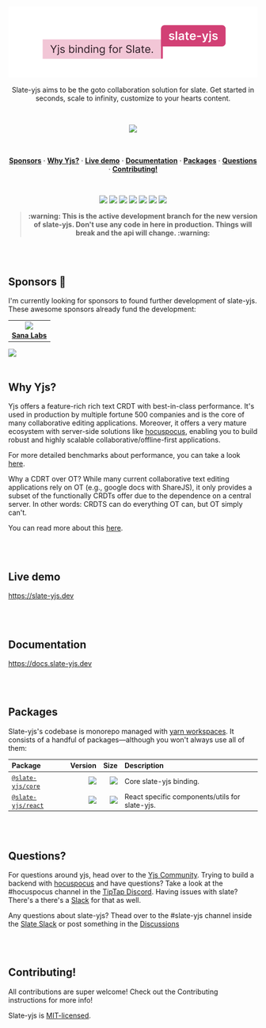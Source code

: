 <br/>

<p align="center">
  <a href="#"><img width="600" src="./docs/images/banner.svg" /></a>
</p>

<p align="center">
Slate-yjs aims to be the goto collaboration solution for slate. Get started in seconds, scale to infinity, customize to your hearts content.
</p>

<br/>

<p align="center">
  <a href="#"><img src="./docs/images/demo.gif" /></a>
</p>

<br/>

<p align="center">
  <a href="#sponsors-"><strong>Sponsors</strong></a> ·
  <a href="#why-yjs"><strong>Why Yjs?</strong></a> ·
  <a href="https://slate-yjs.dev"><strong>Live demo</strong></a> ·
  <a href="https://docs.slate-yjs.dev"><strong>Documentation</strong></a> ·
  <a href="#packages"><strong>Packages</strong></a> ·
  <a href="#questions"><strong>Questions</strong></a> ·
  <a href="#contributing"><strong>Contributing!</strong></a>
</p>

<br/>

<p align="center">
<a href="https://codecov.io/gh/BitPhinix/slate-yjs" alt="Codecov">
        <img src="https://codecov.io/gh/BitPhinix/slate-yjs/branch/main/graph/badge.svg?token=ZHUA26IWP0" /></a>
<a href="https://github.com/BitPhinix/slate-yjs/graphs/commit-activity" alt="Maintenance">
        <img src="https://img.shields.io/badge/Maintained%3F-yes-brightgreen.svg" /></a>
<a href="http://commitizen.github.io/cz-cli/" alt="Commitizen friendly">
        <img src="https://img.shields.io/badge/commitizen-friendly-brightgreen.svg" /></a>
<a href="https://www.npmjs.com/package/slate-yjs" alt="Downloads">
        <img src="https://img.shields.io/npm/dt/slate-yjs.svg" /></a>
<a href="https://www.npmjs.com/package/slate-yjs" alt="NPM">
        <img src="https://img.shields.io/npm/v/slate-yjs" /></a>
<a href="https://github.com/BitPhinix/slate-yjs/actions" alt="Tests">
        <img src="https://img.shields.io/github/workflow/status/bitphinix/slate-yjs/test" /></a>
<a href="https://github.com/BitPhinix/slate-yjs/actions?query=workflow%3Arelease" alt="Semantic Release">
        <img src="https://img.shields.io/badge/%20%20%F0%9F%93%A6%F0%9F%9A%80-semantic--release-e10079.svg" /></a>

<br/>

<blockquote align="center">
<b>:warning: This is the active development branch for the new version of slate-yjs. Don't use any code in here in production. Things will break and the api will change. :warning:</b>
</blockquote>

<br/>
<br/>

## Sponsors 💖

I'm currently looking for sponsors to found further development of slate-yjs. These awesome sponsors already fund the development:

<table>
  <tr>
    <td align="center">
      <a href="https://www.sanalabs.com/">
        <img src="https://github.com/sanalabs.png?size=100" width="100"><br>
        <strong>Sana Labs</strong>
      </a>
    </td>
  </tr>
</table>

<a href="https://opencollective.com/y-collective/projects/slate-yjs" alt="Sponsor">
        <img src="https://img.shields.io/badge/Open%20Collective-Become%20a%20sponsor-brightgreen" /></a>

<br/>
<br/>

## Why Yjs?

Yjs offers a feature-rich rich text CRDT with best-in-class performance. It's used in production by multiple fortune 500 companies and is the core of many collaborative editing applications. Moreover, it offers a very mature ecosystem with server-side solutions like [hocuspocus](https://www.hocuspocus.dev/), enabling you to build robust and highly scalable collaborative/offline-first applications.

For more detailed benchmarks about performance, you can take a look [here](https://github.com/dmonad/crdt-benchmarks).

Why a CDRT over OT? While many current collaborative text editing applications rely on OT (e.g., google docs with ShareJS), it only provides a subset of the functionally CRDTs offer due to the dependence on a central server. In other words: CRDTS can do everything OT can, but OT simply can't.

You can read more about this [here](https://josephg.com/blog/crdts-are-the-future/).

<br/>
<br/>

## Live demo

https://slate-yjs.dev

<br/>
<br/>

## Documentation

https://docs.slate-yjs.dev

<br/>
<br/>

## Packages

Slate-yjs's codebase is monorepo managed with [yarn workspaces](https://yarnpkg.com/features/workspaces). It consists of a handful of packages—although you won't always use all of them:

| **Package**                            |                                                                                                          **Version** |                                                                                                                                                       **Size** | **Description**                                |
| :------------------------------------- | -------------------------------------------------------------------------------------------------------------------: | -------------------------------------------------------------------------------------------------------------------------------------------------------------: | :--------------------------------------------- |
| [`@slate-yjs/core`](./packages/core)   |   [![](https://img.shields.io/npm/v/@slate-yjs/core?maxAge=3600&label=&colorB=007ec6)](./packages/core/package.json) |   [![](http://img.badgesize.io/https://unpkg.com/@slate-yjs/core/dist/index.cjs?compression=gzip&label=%20)](https://unpkg.com/@slate-yjs/core/dist/index.cjs) | Core slate-yjs binding.                        |
| [`@slate-yjs/react`](./packages/react) | [![](https://img.shields.io/npm/v/@slate-yjs/react?maxAge=3600&label=&colorB=007ec6)](./packages/react/package.json) | [![](http://img.badgesize.io/https://unpkg.com/@slate-yjs/react/dist/index.cjs?compression=gzip&label=%20)](https://unpkg.com/@slate-yjs/react/dist/index.cjs) | React specific components/utils for slate-yjs. |

<br/>
<br/>

## Questions?

For questions around yjs, head over to the [Yjs Community](https://discuss.yjs.dev/). Trying to build a backend with [hocuspocus](https://www.hocuspocus.dev/) and have questions? Take a look at the #hocuspocus channel in the [TipTap Discord](https://discord.com/invite/WtJ49jGshW). Having issues with slate? There's a there's a [Slack](https://slate-slack.herokuapp.com/) for that as well.

Any questions about slate-yjs? Thead over to the #slate-yjs channel inside the [Slate Slack](https://slate-slack.herokuapp.com/) or post something in the [Discussions](https://github.com/BitPhinix/slate-yjs/discussions)

<br/>
<br/>

## Contributing!

All contributions are super welcome! Check out the Contributing instructions for more info!

Slate-yjs is [MIT-licensed](https://github.com/Bitphinix/slate-yjs/blob/main/LICENSE.md).
